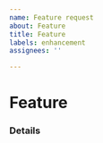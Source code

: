 ```yaml
---
name: Feature request
about: Feature
title: Feature
labels: enhancement
assignees: ''

---
```


# Feature

### Details
